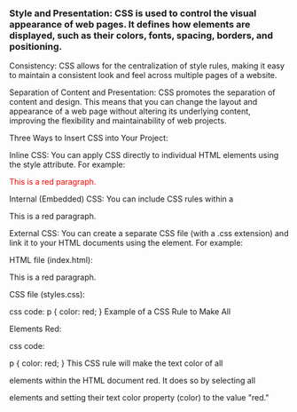 ### Style and Presentation: CSS is used to control the visual appearance of web pages. It defines how elements are displayed, such as their colors, fonts, spacing, borders, and positioning.

Consistency: CSS allows for the centralization of style rules, making it easy to maintain a consistent look and feel across multiple pages of a website.

Separation of Content and Presentation: CSS promotes the separation of content and design. This means that you can change the layout and appearance of a web page without altering its underlying content, improving the flexibility and maintainability of web projects.

Three Ways to Insert CSS into Your Project:

Inline CSS: You can apply CSS directly to individual HTML elements using the style attribute. For example:


<p style="color: red;">This is a red paragraph.</p>
Internal (Embedded) CSS: You can include CSS rules within a <style> block in the <head> section of an HTML document. This CSS will apply to the entire page. For example:

html
Copy code
<head>
    <style>
        p {
            color: red;
        }
    </style>
</head>
<body>
    <p>This is a red paragraph.</p>
</body>
External CSS: You can create a separate CSS file (with a .css extension) and link it to your HTML documents using the <link> element. For example:

HTML file (index.html):


<head>
    <link rel="stylesheet" type="text/css" href="styles.css">
</head>
<body>
    <p>This is a red paragraph.</p>
</body>
CSS file (styles.css):

css code: 
p {
    color: red;
}
Example of a CSS Rule to Make All <p> Elements Red:

css code:

p {
    color: red;
}
This CSS rule will make the text color of all <p> elements within the HTML document red. It does so by selecting all <p> elements and setting their text color property (color) to the value "red."